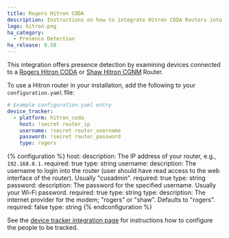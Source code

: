 ```yaml
---
title: Rogers Hitron CODA
description: Instructions on how to integrate Hitron CODA Routers into Home Assistant.
logo: hitron.png
ha_category:
  - Presence Detection
ha_release: 0.58
---
```


This integration offers presence detection by examining devices connected to a [Rogers Hitron CODA](https://www.rogers.com/customer/support/article/wi-fi-password-hitron-coda4582-cgn3amr-cgnm3552-cgn3acr-cgn3)
or [Shaw Hitron CGNM](https://community.shaw.ca/docs/DOC-4066) Router.

To use a Hitron router in your installation, add the following to your `configuration.yaml` file:

```yaml
# Example configuration.yaml entry
device_tracker:
  - platform: hitron_coda
    host: !secret router_ip
    username: !secret router_username
    password: !secret router_password
    type: rogers
```

{% configuration %}
host:
  description: The IP address of your router, e.g., `192.168.0.1`.
  required: true
  type: string
username:
  description: The username to login into the router (user should have read access to the web interface of the router). Usually "cusadmin".
  required: true
  type: string
password:
  description: The password for the specified username. Usually your Wi-Fi password.
  required: true
  type: string
type:
  description: The internet provider for the modem; "rogers" or "shaw". Defaults to "rogers".
  required: false
  type: string
{% endconfiguration %}

See the [device tracker integration page](/integrations/device_tracker/) for instructions how to configure the people to be tracked.
